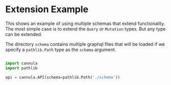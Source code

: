 # Extension Example

This shows an example of using multiple schemas that extend functionality. The most simple case is to extend the `Query` or `Mutation` types. But any type can be extended.

The directory `schema` contains multiple graphql files that will be loaded if we specify a `pathlib.Path` type as the `schema` argument.

```python

import cannula
import pathlib

api = cannula.API(schema=pathlib.Path('./schema'))
```